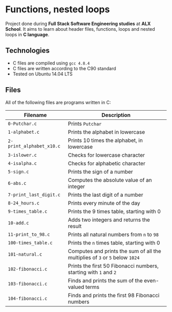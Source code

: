 # Functions, nested loops
			
Project done during **Full Stack Software Engineering studies** at **ALX School**. It aims to learn about header files, functions, loops and nested loops in **C language**.

				
## Technologies		
* C files are compiled using `gcc 4.8.4`	
* C files are written according to the C90 standard		
* Tested on Ubuntu 14.04 LTS
		
		
## Files		
All of the following files are programs written in C:
		
		
| Filename | Description |	
| -------- | ----------- |	
| `0-Putchar.c` | Prints `Putchar` |	
| `1-alphabet.c` | Prints the alphabet in lowercase |	
| `2-print_alphabet_x10.c` | Prints 10 times the alphabet, in lowercase |	
| `3-islower.c` | Checks for lowercase character |	
| `4-isalpha.c` | Checks for alphabetic character |	
| `5-sign.c` | Prints the sign of a number |	
| `6-abs.c` | Computes the absolute value of an integer |	
| `7-print_last_digit.c` | Prints the last digit of a number |	
| `8-24_hours.c` | Prints every minute of the day |	
| `9-times_table.c` | Prints the 9 times table, starting with 0 |	
| `10-add.c` | Adds two integers and returns the result |	
| `11-print_to_98.c` | Prints all natural numbers from `n` to `98` |	
| `100-times_table.c` | Prints the `n` times table, starting with 0 |	
| `101-natural.c` | Computes and prints the sum of all the multiplies of `3` or `5` below `1024` |	
| `102-fibonacci.c` | Prints the first 50 Fibonacci numbers, starting with `1` and `2` |	
| `103-fibonacci.c` | Finds and prints the sum of the even-valued terms |	
| `104-fibonacci.c` | Finds and prints the first 98 Fibonacci numbers |

